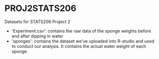 # PROJ2STATS206
Datasets for STATS206 Project 2

- 'Experiment.csv': contains the raw data of the sponge weights before and after dipping in water
- 'sponges': contains the dataset we've uploaded into R-studio and used to conduct our analysis. It contains the actual water weight of each sponge.
